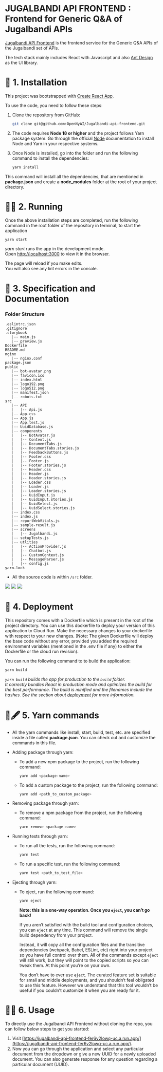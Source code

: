 # JUGALBANDI API FRONTEND : Frontend for Generic Q&A of Jugalbandi APIs

[Jugalbandi API Frontend](https://jugalbandi-api-frontend-fer6v2lowq-uc.a.run.app/) is the frontend service for the Generic Q&A APIs of the Jugalbandi set of APIs. 

The tech stack mainly includes React with Javascript and also [Ant Design](https://ant.design/components/overview/) as the UI library.

# 🔧 1. Installation

This project was bootstrapped with [Create React App](https://github.com/facebook/create-react-app).

To use the code, you need to follow these steps:

1. Clone the repository from GitHub:

   ```bash
   git clone git@github.com:OpenNyAI/Jugalbandi-api-frontend.git
   ```

2. The code requires **Node 18 or higher** and the project follows Yarn package system. Go through the official [Node](https://nodejs.org/en/docs) documentation to install Node and Yarn in your respective systems.

3. Once Node is installed, go into the folder and run the following command to install the dependencies:

   ```bash
   yarn install
   ```

This command will install all the dependencies, that are mentioned in **package.json** and create a **node_modules** folder at the root of your project directory.


# 🏃🏻 2. Running

Once the above installation steps are completed, run the following command in the root folder of the repository in terminal, to start the application

```bash
yarn start
```

*yarn start* runs the app in the development mode.\
Open [http://localhost:3000](http://localhost:3000) to view it in the browser.

The page will reload if you make edits.\
You will also see any lint errors in the console.


# 📃 3. Specification and Documentation

### Folder Structure

```
.eslintrc.json
.gitignore
.storybook
   |-- main.js
   |-- preview.js
Dockerfile
README.md
nginx
   |-- nginx.conf
package.json
public
   |-- bot-avatar.png
   |-- favicon.ico
   |-- index.html
   |-- logo192.png
   |-- logo512.png
   |-- manifest.json
   |-- robots.txt
src
   |-- API
   |   |-- Api.js
   |-- App.css
   |-- App.js
   |-- App.test.js
   |-- UuidDatabase.js
   |-- components
   |   |-- BotAvatar.js
   |   |-- Content.js
   |   |-- DocumentTabs.js
   |   |-- DocumentTabs.stories.js
   |   |-- FeedbackButtons.js
   |   |-- Footer.css
   |   |-- Footer.js
   |   |-- Footer.stories.js
   |   |-- Header.css
   |   |-- Header.js
   |   |-- Header.stories.js
   |   |-- Loader.css
   |   |-- Loader.js
   |   |-- Loader.stories.js
   |   |-- UuidInput.js
   |   |-- UuidInput.stories.js
   |   |-- UuidSelect.js
   |   |-- UuidSelect.stories.js
   |-- index.css
   |-- index.js
   |-- reportWebVitals.js
   |-- sample-result.js
   |-- screens
   |   |-- Jugalbandi.js
   |-- setupTests.js
   |-- utlities
   |   |-- ActionProvider.js
   |   |-- Chatbot.js
   |   |-- CustomContext.js
   |   |-- MessageParser.js
   |   |-- config.js
yarn.lock
```
- All the source code is within `/src` folder.

<img src="/public/1.png"/>

<img src="/public/2.png"/>

<img src="/public/3.png"/>

# 🚀 4. Deployment

This repository comes with a Dockerfile which is present in the root of the project directory. You can use this dockerfile to deploy your version of this application to Cloud Run.
Make the necessary changes to your dockerfile with respect to your new changes. (Note: The given Dockerfile will deploy the base code without any error, provided you added the required environment variables (mentioned in the .env file if any) to either the Dockerfile or the cloud run revision).

You can run the following command to to build the application:

```bash
yarn build
```

_`yarn build` builds the app for production to the `build` folder.\
It correctly bundles React in production mode and optimizes the build for the best performance. The build is minified and the filenames include the hashes. See the section about [deployment](https://facebook.github.io/create-react-app/docs/deployment) for more information._


# 📜🖋 5. Yarn commands

- All the yarn commands like install, start, build, test, etc. are specified inside a file called **package.json**. You can check out and customize the commands in this file.
- Adding package through yarn:

  - To add a new npm package to the project, run the following command:

    ```bash
    yarn add <package-name>
    ```

  - To add a custom package to the project, run the following command:

    ```bash
    yarn add <path_to_custom_package>
    ```

- Removing package through yarn:

  - To remove a npm package from the project, run the following command:

    ```bash
    yarn remove <package-name>
    ```

- Running tests through yarn:

  - To run all the tests, run the following command:

    ```bash
    yarn test
    ```

  - To run a specific test, run the following command:

    ```bash
    yarn test <path_to_test_file>
    ```

- Ejecting through yarn:

  - To eject, run the following command:

    ```bash
    yarn eject
    ```

    **Note: this is a one-way operation. Once you `eject`, you can’t go back!**

    If you aren’t satisfied with the build tool and configuration choices, you can `eject` at any time. This command will remove the single build dependency from your project.

    Instead, it will copy all the configuration files and the transitive dependencies (webpack, Babel, ESLint, etc) right into your project so you have full control over them. All of the commands except `eject` will still work, but they will point to the copied scripts so you can tweak them. At this point you’re on your own.

    You don’t have to ever use `eject`. The curated feature set is suitable for small and middle deployments, and you shouldn’t feel obligated to use this feature. However we understand that this tool wouldn’t be useful if you couldn’t customize it when you are ready for it.   

# 👩‍💻 6. Usage

To directly use the Jugalbandi API Frontend without cloning the repo, you can follow below steps to get you started:

1.  Visit [https://jugalbandi-api-frontend-fer6v2lowq-uc.a.run.app/](https://jugalbandi-api-frontend-fer6v2lowq-uc.a.run.app/).
2.  Now you can go through the application and select any particular document from the dropdown or give a new UUID for a newly uploaded document. You can also generate response for any question regarding a particular document (UUID).
